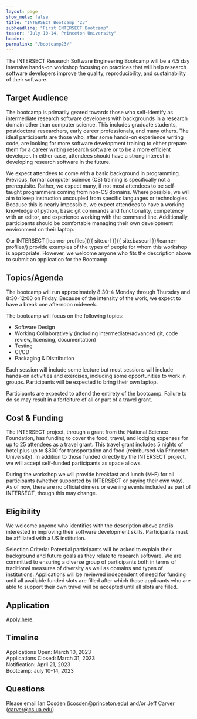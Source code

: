 ```yaml
---
layout: page
show_meta: false
title: "INTERSECT Bootcamp '23"
subheadline: "First INTERSECT Bootcamp"
teaser: "July 10-14, Princeton University"
header:
permalink: "/bootcamp23/"
---
```



The INTERSECT Research Software Engineering Bootcamp will be a 4.5 day intensive hands-on workshop focusing on practices that will help research software developers improve the quality, reproducibility, and sustainability of their software.  

## Target Audience
The bootcamp is primarily geared towards those who self-identify as intermediate research software developers with backgrounds in a research domain other than computer science.
This includes graduate students, postdoctoral researchers, early career professionals, and many others.
The ideal participants are those who, after some hands-on experience writing code, are looking for more software development training to either prepare them for a career writing research software or to be a more efficient developer.
In either case, attendees should have a strong interest in developing research software in the future.

We expect attendees to come with a basic background in programming.
Previous, formal computer science (CS) training is specifically not a prerequisite.
Rather, we expect many, if not most attendees to be self-taught programmers coming from non-CS domains.
Where possible, we will aim to keep instruction uncoupled from specific languages or technologies.
Because this is nearly impossible, we expect attendees to have a working knowledge of python, basic git commands and functionality, competency with an editor, and experience working with the command line.
Additionally, participants should be comfortable managing their own development environment on their laptop.

Our INTERSECT [learner profiles]({{ site.url }}{{ site.baseurl }}/learner-profiles/) provide examples of the types of people for whom this workshop is appropriate.
However, we welcome anyone who fits the description above to submit an application for the Bootcamp.

## Topics/Agenda
The bootcamp will run approximately 8:30-4 Monday through Thursday and 8:30-12:00 on Friday.
Because of the intensity of the work, we expect to have a break one afternoon midweek.

The bootcamp will focus on the following topics:
* Software Design
* Working Collaboratively (including intermediate/advanced git, code review, licensing, documentation)
* Testing
* CI/CD
* Packaging & Distribution

Each session will include some lecture but most sessions will include hands-on activities and exercises, including some opportunities to work in groups. Participants will be expected to bring their own laptop.

Participants are expected to attend the entirety of the bootcamp.
Failure to do so may result in a forfeiture of all or part of a travel grant.

## Cost & Funding
The INTERSECT project, through a grant from the National Science Foundation, has funding to cover the food, travel, and lodging expenses for up to 25 attendees as a travel grant.
This travel grant includes 5 nights of hotel plus up to $800 for transportation and food (reimbursed via Princeton University).
In addition to those funded directly by the INTERSECT project, we will accept self-funded participants as space allows.

During the workshop we will provide breakfast and lunch (M-F) for all participants (whether supported by INTERSECT or paying their own way).
As of now, there are no official dinners or evening events included as part of INTERSECT, though this may change.

## Eligibility

We welcome anyone who identifies with the description above and is interested in improving their software development skills.
Participants must be affiliated with a US institution.

Selection Criteria: Potential participants will be asked to explain their background and future goals as they relate to research software.
We are committed to ensuring a diverse group of participants both in terms of traditional measures of diversity as well as domains and types of institutions.
Applications will be reviewed independent of need for funding until all available funded slots are filled after which those applicants who are able to support their own travel will be accepted until all slots are filled.

## Application

[Apply here](https://docs.google.com/forms/d/e/1FAIpQLSdmmrhWNgvjx-H3qk72w9ifeu4s717Jo1EwTZpDj4pxjtTl4A/viewform?usp=sf_link).

## Timeline
Applications Open: March 10, 2023  
Applications Closed: March 31, 2023  
Notification: April 21, 2023  
Bootcamp: July 10-14, 2023  


## Questions
Please email Ian Cosden (icosden@princeton.edu) and/or Jeff Carver (carver@cs.ua.edu).

